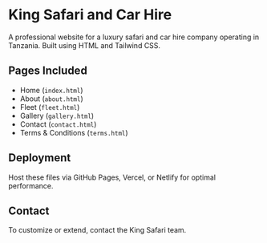 # King Safari and Car Hire

A professional website for a luxury safari and car hire company operating in Tanzania. Built using HTML and Tailwind CSS.

## Pages Included
- Home (`index.html`)
- About (`about.html`)
- Fleet (`fleet.html`)
- Gallery (`gallery.html`)
- Contact (`contact.html`)
- Terms & Conditions (`terms.html`)

## Deployment
Host these files via GitHub Pages, Vercel, or Netlify for optimal performance.

## Contact
To customize or extend, contact the King Safari team.